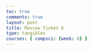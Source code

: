 ```yaml
---
toc: true
comments: true
layout: post
title: Review Ticket 6
type: tangibles
courses: { compsci: {week: 6} }
---
```

